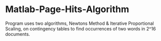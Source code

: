 # Matlab-Page-Hits-Algorithm
Program uses two algorithms, Newtons Method &amp; Iterative Proportional Scaling, on contingency tables to find occurrences of two words in 2^16 documents. 

